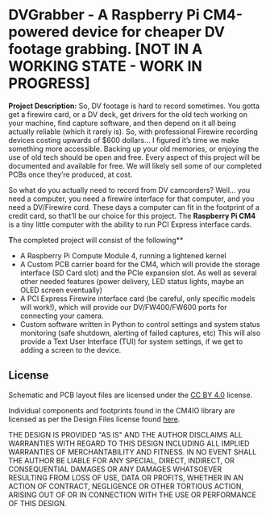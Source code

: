 # DVGrabber - A Raspberry Pi CM4-powered device for cheaper DV footage grabbing. [NOT IN A WORKING STATE - WORK IN PROGRESS]

**Project Description:**
    So, DV footage is hard to record sometimes. You gotta get a firewire card, or a DV deck, get drivers for the old tech working on your machine, find capture software, and then depend on it all being actually reliable (which it rarely is). So, with professional Firewire recording devices costing upwards of $600 dollars… I figured it’s time we make something more accessible. Backing up your old memories, or enjoying the use of old tech should be open and free. Every aspect of this project will be documented and available for free. We will likely sell some of our completed PCBs once they’re produced, at cost.

So what do you actually need to record from DV camcorders? Well… you need a computer, you need a firewire interface for that computer, and you need a DV/Firewire cord.  These days a computer can fit in the footprint of a credit card, so that’ll be our choice for this project. The **Raspberry Pi CM4** is a tiny little computer with the ability to run PCI Express interface cards.

**T**he completed project will consist of the following**

 - A Raspberry Pi Compute Module 4, running a lightened kernel
 - A Custom PCB carrier board for the CM4, which will provide the storage interface (SD Card slot) and the PCIe expansion slot. As well as several other needed features (power delivery, LED status lights, maybe an OLED screen eventually)
 - A PCI Express Firewire interface card (be careful, only specific models will work!), which will provide our DV/FW400/FW600 ports for connecting your camera.
 - Custom software written in Python to control settings and system status monitoring (safe shutdown, alerting of failed captures, etc) This will also provide a Text User Interface (TUI) for system settings, if we get to adding a screen to the device.


## License

Schematic and PCB layout files are licensed under the [CC BY 4.0](https://creativecommons.org/licenses/by/4.0/) license.

Individual components and footprints found in the CM4IO library are licensed as per the Design Files license found [here](https://datasheets.raspberrypi.org/license.html).

THE DESIGN IS PROVIDED "AS IS" AND THE AUTHOR DISCLAIMS ALL WARRANTIES WITH REGARD TO THIS DESIGN INCLUDING ALL IMPLIED WARRANTIES OF MERCHANTABILITY AND FITNESS. IN NO EVENT SHALL THE AUTHOR BE LIABLE FOR ANY SPECIAL, DIRECT, INDIRECT, OR CONSEQUENTIAL DAMAGES OR ANY DAMAGES WHATSOEVER RESULTING FROM LOSS OF USE, DATA OR PROFITS, WHETHER IN AN ACTION OF CONTRACT, NEGLIGENCE OR OTHER TORTIOUS ACTION, ARISING OUT OF OR IN CONNECTION WITH THE USE OR PERFORMANCE OF THIS DESIGN.
